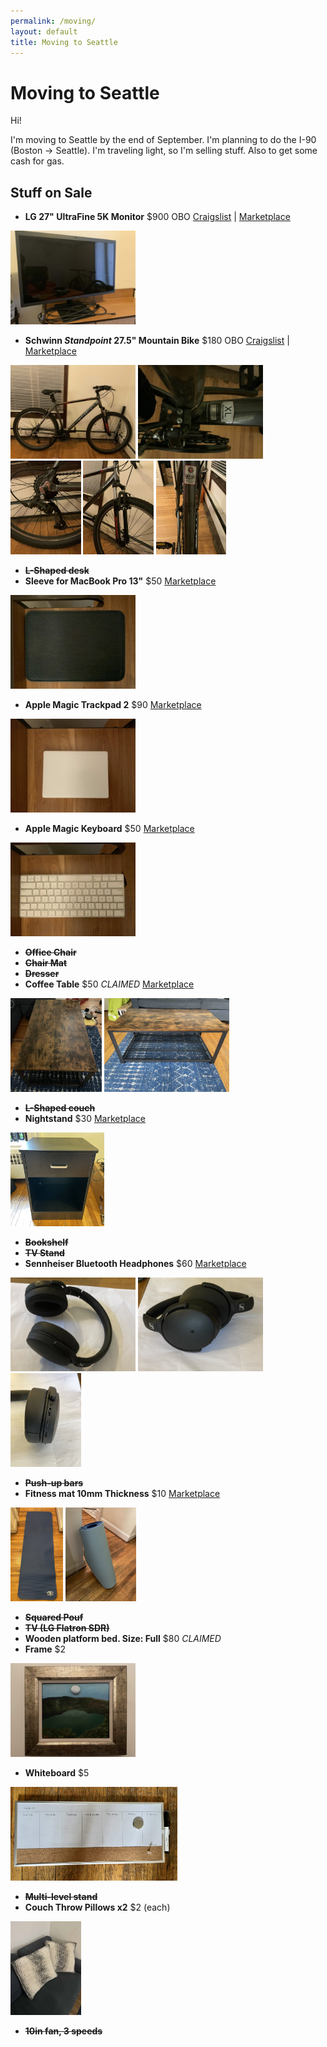 ```yaml
---
permalink: /moving/
layout: default
title: Moving to Seattle
---
```


# Moving to Seattle

Hi!

I'm moving to Seattle by the end of September. I'm planning to do the I-90 (Boston -> Seattle). I'm traveling light, so I'm selling stuff. Also to get some cash for gas.

## Stuff on Sale

- **LG 27" UltraFine 5K Monitor** $900 OBO [Craigslist](https://rochester.craigslist.org/ele/d/rochester-lg-27-ultrafine-5k-monitor/7524745413.html) \| [Marketplace](https://www.facebook.com/marketplace/item/437392961687867/)

<img src="/images/on-sale/IMG_0365.jpg" height="150" alt="LG 27in UltraFine 5K Monitor">

- **Schwinn *Standpoint* 27.5" Mountain Bike** $180 OBO [Craigslist](https://rochester.craigslist.org/bik/d/rochester-schwinn-standpoint-275/7524805279.html) \| [Marketplace](https://www.facebook.com/marketplace/item/724734665292631/)

<img src="/images/on-sale/IMG_0372.jpg" height="150" alt="Schwinn Standpoint 27.5in Mountain Bike"> <img src="/images/on-sale/IMG_0375.jpg" height="150" alt="Schwinn Standpoint 27.5in Mountain Bike"> <img src="/images/on-sale/IMG_0373.jpg" height="150" alt="Schwinn Standpoint 27.5in Mountain Bike"> <img src="/images/on-sale/IMG_0374.jpg" height="150" alt="Schwinn Standpoint 27.5in Mountain Bike"> <img src="/images/on-sale/IMG_0377.jpg" height="150" alt="Schwinn Standpoint 27.5in Mountain Bike">

- ~~**L-Shaped desk**~~
- **Sleeve for MacBook Pro 13"** $50 [Marketplace](https://www.facebook.com/marketplace/item/1439046243236061/)

<img src="/images/on-sale/IMG_0371.jpg" height="150" alt="Sleeve for MacBook Pro 13in">

- **Apple Magic Trackpad 2** $90 [Marketplace](https://www.facebook.com/marketplace/item/318007513847898/)

<img src="/images/on-sale/IMG_0370.jpg" height="150" alt="Apple Magic Trackpad 2">

- **Apple Magic Keyboard** $50 [Marketplace](https://www.facebook.com/marketplace/item/622274359265466/)

<img src="/images/on-sale/IMG_0369.jpg" height="150" alt="Apple Magic Keyboard">

- ~~**Office Chair**~~
- ~~**Chair Mat**~~
- ~~**Dresser**~~
- **Coffee Table** $50 *CLAIMED* [Marketplace](https://www.facebook.com/marketplace/item/493338289316710)

<img src="/images/on-sale/IMG_4990.jpg" height="150" alt="Coffee Table"> <img src="/images/on-sale/IMG_5039.jpg" height="150" alt="Coffee Table">

- ~~**L-Shaped couch**~~
- **Nightstand** $30 [Marketplace](https://www.facebook.com/marketplace/item/832026021256316)

<img src="/images/on-sale/IMG_5040.jpg" height="150" alt="Nightstand">

- ~~**Bookshelf**~~
- ~~**TV Stand**~~
- **Sennheiser Bluetooth Headphones** $60 [Marketplace](https://www.facebook.com/marketplace/item/402127538663505)

<img src="/images/on-sale/IMG_4930.jpeg" height="150" alt="Senheissen Bluetooth Headphones"> <img src="/images/on-sale/IMG_4931.jpeg" height="150" alt="Senheissen Bluetooth Headphones"> <img src="/images/on-sale/IMG_4932.jpeg" height="150" alt="Senheissen Bluetooth Headphones">

- ~~**Push-up bars**~~
- **Fitness mat 10mm Thickness** $10 [Marketplace](https://www.facebook.com/marketplace/item/1297641657645000)

<img src="/images/on-sale/IMG_5001.jpg" height="150" alt="Fitness mat 10mm Thickness"> <img src="/images/on-sale/IMG_5002.jpg" height="150" alt="Fitness mat 10mm Thickness">

- ~~**Squared Pouf**~~
- ~~**TV (LG Flatron SDR)**~~
- **Wooden platform bed. Size: Full** $80 *CLAIMED*
- **Frame** $2

<img src="/images/on-sale/IMG_4999.jpg" height="150" alt="Frame">

- **Whiteboard** $5

<img src="/images/on-sale/IMG_4997.jpg" height="150" alt="Whiteboard">

- ~~**Multi-level stand**~~
- **Couch Throw Pillows x2** $2 (each)

<img src="/images/on-sale/IMG_4878.jpg" height="150" alt="Couch Throw Pillows">

- ~~**10in fan, 3 speeds**~~

<!--
## Giveaway

## Contact
##### email: jesus.mrb103@gmail.com
<img src="/images/on-sale/IMG_CC6717A10BDB-1.jpeg" title="Whatsapp" height="150"> <img src="/images/on-sale/t_me-jerube.jpg" title="Telegram" height="150">
-->
